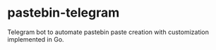 # pastebin-telegram
Telegram bot to automate pastebin paste creation with customization implemented in Go.

